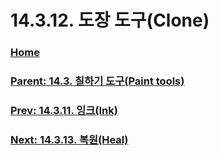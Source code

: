 # 14.3.12. 도장 도구(Clone)

### [Home](./00-home.md)
### [Parent: 14.3. 칠하기 도구(Paint tools)](./14-03-00-paint-tools.md)
### [Prev: 14.3.11. 잉크(Ink)](./14-03-11-00-ink.md)
### [Next: 14.3.13. 복원(Heal)](./14-03-13-heal.md)
